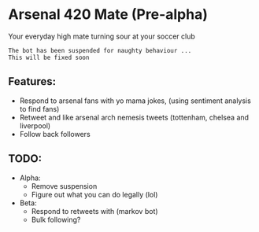 # Arsenal 420 Mate (Pre-alpha)
Your everyday high mate turning sour at your soccer club

```
The bot has been suspended for naughty behaviour ...
This will be fixed soon
```
Features:
- 
- Respond to arsenal fans with yo mama jokes, (using sentiment analysis to find fans)
- Retweet and like arsenal arch nemesis tweets (tottenham, chelsea and liverpool)
- Follow back followers

TODO:
- 
- Alpha: 
    - Remove suspension  
    - Figure out what you can do legally (lol)
- Beta: 
    - Respond to retweets with (markov bot)
    - Bulk following?


